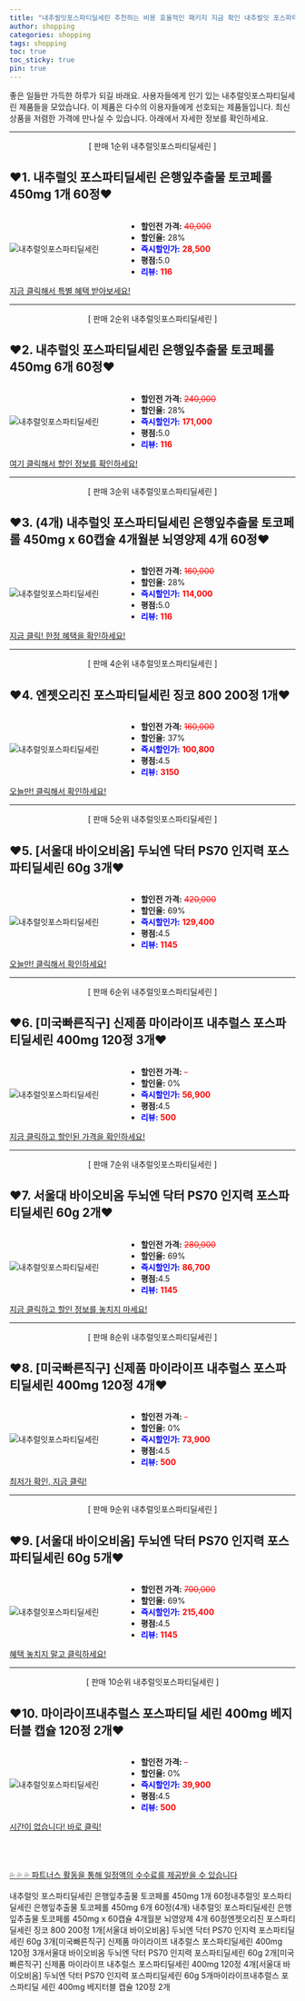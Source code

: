 ```yaml
---
title: "내추럴잇포스파티딜세린 추천하는 비용 효율적인 패키지 지금 확인 내추럴잇 포스파티딜세린 은행잎추출물 토코페롤 450mg"
author: shopping
categories: shopping
tags: shopping
toc: true
toc_sticky: true
pin: true
---
```

좋은 일들만 가득한 하루가 되길 바래요. 사용자들에게 인기 있는 내추럴잇포스파티딜세린 제품들을 모았습니다. 이 제품은 다수의 이용자들에게 선호되는 제품들입니다. 최신 상품을 저렴한 가격에 만나실 수 있습니다. 아래에서 자세한 정보를 확인하세요.

---
<p class="toplist" style="margin: 0 auto; display: block; width: fit-content;">[ 판매 1순위 내추럴잇포스파티딜세린 ]</p>

<h2><strong>❤️1. 내추럴잇 포스파티딜세린 은행잎추출물 토코페롤 450mg 1개 60정❤️</strong></h2>

<div style="display: flex; align-items: center;">
    <div style="flex: 0.4;">
        <img src="https://thumbnail6.coupangcdn.com/thumbnails/remote/230x230ex/image/vendor_inventory/2d2f/eb62f37c5fa81fe4015fd31b5425659039820f25c94b6fb0addfa4e6a795.jpg" alt="내추럴잇포스파티딜세린" style="max-width: 100%;">
    </div>
    <div style="flex: 0.6; margin-left: 10px;">
        <ul>
            <li><strong>할인전 가격:</strong> <del style="color: red;">40,000</del></li>
            <li><strong>할인율:</strong> 28%</li>
            <li><span style='color:blue'><strong>즉시할인가:</strong></span> <span style='color:red'><strong>28,500</strong></span></li>
            <li><strong>평점:</strong>5.0</li>
            <li><span style='color:blue'><strong>리뷰:</strong></span> <span style='color:red'><strong>116</strong></span></li>
        </ul>
    </div>
</div>
<div class="center">
    <a href="https://selin100587.github.io?lptag=AF9450613&subid=githubio&pageKey=7821739515&traceid=V0-153&itemId=21247302396&vendorItemId=88307878092" class="myButton">
        지금 클릭해서 특별 혜택 받아보세요!
    </a>
</div>


---
<p class="toplist" style="margin: 0 auto; display: block; width: fit-content;">[ 판매 2순위 내추럴잇포스파티딜세린 ]</p>

<h2><strong>❤️2. 내추럴잇 포스파티딜세린 은행잎추출물 토코페롤 450mg 6개 60정❤️</strong></h2>

<div style="display: flex; align-items: center;">
    <div style="flex: 0.4;">
        <img src="https://thumbnail9.coupangcdn.com/thumbnails/remote/230x230ex/image/vendor_inventory/343b/4000fa71ee683ba958844dea5f9edda63cfd1fd012b5e3063bc431232c7c.jpg" alt="내추럴잇포스파티딜세린" style="max-width: 100%;">
    </div>
    <div style="flex: 0.6; margin-left: 10px;">
        <ul>
            <li><strong>할인전 가격:</strong> <del style="color: red;">240,000</del></li>
            <li><strong>할인율:</strong> 28%</li>
            <li><span style='color:blue'><strong>즉시할인가:</strong></span> <span style='color:red'><strong>171,000</strong></span></li>
            <li><strong>평점:</strong>5.0</li>
            <li><span style='color:blue'><strong>리뷰:</strong></span> <span style='color:red'><strong>116</strong></span></li>
        </ul>
    </div>
</div>
<div class="center">
    <a href="https://selin100587.github.io?lptag=AF9450613&subid=githubio&pageKey=7821739515&traceid=V0-153&itemId=23409833449&vendorItemId=90436931136" class="myButton">
        여기 클릭해서 할인 정보를 확인하세요!
    </a>
</div>


---
<p class="toplist" style="margin: 0 auto; display: block; width: fit-content;">[ 판매 3순위 내추럴잇포스파티딜세린 ]</p>

<h2><strong>❤️3. (4개) 내추럴잇 포스파티딜세린 은행잎추출물 토코페롤 450mg x 60캡슐 4개월분 뇌영양제 4개 60정❤️</strong></h2>

<div style="display: flex; align-items: center;">
    <div style="flex: 0.4;">
        <img src="https://thumbnail8.coupangcdn.com/thumbnails/remote/230x230ex/image/vendor_inventory/36e2/63bc3e11f22b461b993caff554382bc6a53e58f76a0211b548e6dd129db3.jpg" alt="내추럴잇포스파티딜세린" style="max-width: 100%;">
    </div>
    <div style="flex: 0.6; margin-left: 10px;">
        <ul>
            <li><strong>할인전 가격:</strong> <del style="color: red;">160,000</del></li>
            <li><strong>할인율:</strong> 28%</li>
            <li><span style='color:blue'><strong>즉시할인가:</strong></span> <span style='color:red'><strong>114,000</strong></span></li>
            <li><strong>평점:</strong>5.0</li>
            <li><span style='color:blue'><strong>리뷰:</strong></span> <span style='color:red'><strong>116</strong></span></li>
        </ul>
    </div>
</div>
<div class="center">
    <a href="https://selin100587.github.io?lptag=AF9450613&subid=githubio&pageKey=7821739515&traceid=V0-153&itemId=21247325978&vendorItemId=88307901622" class="myButton">
        지금 클릭! 한정 혜택을 확인하세요!
    </a>
</div>


---
<p class="toplist" style="margin: 0 auto; display: block; width: fit-content;">[ 판매 4순위 내추럴잇포스파티딜세린 ]</p>

<h2><strong>❤️4. 엔젯오리진 포스파티딜세린 징코 800 200정 1개❤️</strong></h2>

<div style="display: flex; align-items: center;">
    <div style="flex: 0.4;">
        <img src="https://thumbnail7.coupangcdn.com/thumbnails/remote/230x230ex/image/vendor_inventory/4d61/d4a381e9cbbfbdfe4d66a0d57bd6973ee5c01d4b0e84d1b2584fcc267a15.jpg" alt="내추럴잇포스파티딜세린" style="max-width: 100%;">
    </div>
    <div style="flex: 0.6; margin-left: 10px;">
        <ul>
            <li><strong>할인전 가격:</strong> <del style="color: red;">160,000</del></li>
            <li><strong>할인율:</strong> 37%</li>
            <li><span style='color:blue'><strong>즉시할인가:</strong></span> <span style='color:red'><strong>100,800</strong></span></li>
            <li><strong>평점:</strong>4.5</li>
            <li><span style='color:blue'><strong>리뷰:</strong></span> <span style='color:red'><strong>3150</strong></span></li>
        </ul>
    </div>
</div>
<div class="center">
    <a href="https://selin100587.github.io?lptag=AF9450613&subid=githubio&pageKey=4732342883&traceid=V0-153&itemId=17741463323&vendorItemId=79469208193" class="myButton">
        오늘만! 클릭해서 확인하세요!
    </a>
</div>


---
<p class="toplist" style="margin: 0 auto; display: block; width: fit-content;">[ 판매 5순위 내추럴잇포스파티딜세린 ]</p>

<h2><strong>❤️5. [서울대 바이오비옴] 두뇌엔 닥터 PS70 인지력 포스파티딜세린 60g 3개❤️</strong></h2>

<div style="display: flex; align-items: center;">
    <div style="flex: 0.4;">
        <img src="https://thumbnail10.coupangcdn.com/thumbnails/remote/230x230ex/image/vendor_inventory/2e44/35d9d1fc530c67045c631c6792fbc2da56311299197b256d86d92ff0becb.jpg" alt="내추럴잇포스파티딜세린" style="max-width: 100%;">
    </div>
    <div style="flex: 0.6; margin-left: 10px;">
        <ul>
            <li><strong>할인전 가격:</strong> <del style="color: red;">420,000</del></li>
            <li><strong>할인율:</strong> 69%</li>
            <li><span style='color:blue'><strong>즉시할인가:</strong></span> <span style='color:red'><strong>129,400</strong></span></li>
            <li><strong>평점:</strong>4.5</li>
            <li><span style='color:blue'><strong>리뷰:</strong></span> <span style='color:red'><strong>1145</strong></span></li>
        </ul>
    </div>
</div>
<div class="center">
    <a href="https://selin100587.github.io?lptag=AF9450613&subid=githubio&pageKey=6554074807&traceid=V0-153&itemId=18111237953&vendorItemId=88502726939" class="myButton">
        오늘만! 클릭해서 확인하세요!
    </a>
</div>


---
<p class="toplist" style="margin: 0 auto; display: block; width: fit-content;">[ 판매 6순위 내추럴잇포스파티딜세린 ]</p>

<h2><strong>❤️6. [미국빠른직구] 신제품 마이라이프 내추럴스 포스파티딜세린 400mg 120정 3개❤️</strong></h2>

<div style="display: flex; align-items: center;">
    <div style="flex: 0.4;">
        <img src="https://thumbnail6.coupangcdn.com/thumbnails/remote/230x230ex/image/vendor_inventory/175c/61593979ae1959e237fbcb7ea8e7f41eb08d61bed3deecf802a25e473e69.jpg" alt="내추럴잇포스파티딜세린" style="max-width: 100%;">
    </div>
    <div style="flex: 0.6; margin-left: 10px;">
        <ul>
            <li><strong>할인전 가격:</strong> <del style="color: red;">-</del></li>
            <li><strong>할인율:</strong> 0%</li>
            <li><span style='color:blue'><strong>즉시할인가:</strong></span> <span style='color:red'><strong>56,900</strong></span></li>
            <li><strong>평점:</strong>4.5</li>
            <li><span style='color:blue'><strong>리뷰:</strong></span> <span style='color:red'><strong>500</strong></span></li>
        </ul>
    </div>
</div>
<div class="center">
    <a href="https://selin100587.github.io?lptag=AF9450613&subid=githubio&pageKey=7269700889&traceid=V0-153&itemId=15605412555&vendorItemId=88045816064" class="myButton">
        지금 클릭하고 할인된 가격을 확인하세요!
    </a>
</div>


---
<p class="toplist" style="margin: 0 auto; display: block; width: fit-content;">[ 판매 7순위 내추럴잇포스파티딜세린 ]</p>

<h2><strong>❤️7. 서울대 바이오비옴 두뇌엔 닥터 PS70 인지력 포스파티딜세린 60g 2개❤️</strong></h2>

<div style="display: flex; align-items: center;">
    <div style="flex: 0.4;">
        <img src="https://thumbnail9.coupangcdn.com/thumbnails/remote/230x230ex/image/vendor_inventory/596a/1fc401766750c5d37b4af605b5fdcb6ec5a2f752a0e96776eb7a5f635a83.jpg" alt="내추럴잇포스파티딜세린" style="max-width: 100%;">
    </div>
    <div style="flex: 0.6; margin-left: 10px;">
        <ul>
            <li><strong>할인전 가격:</strong> <del style="color: red;">280,000</del></li>
            <li><strong>할인율:</strong> 69%</li>
            <li><span style='color:blue'><strong>즉시할인가:</strong></span> <span style='color:red'><strong>86,700</strong></span></li>
            <li><strong>평점:</strong>4.5</li>
            <li><span style='color:blue'><strong>리뷰:</strong></span> <span style='color:red'><strong>1145</strong></span></li>
        </ul>
    </div>
</div>
<div class="center">
    <a href="https://selin100587.github.io?lptag=AF9450613&subid=githubio&pageKey=6554074807&traceid=V0-153&itemId=18111237952&vendorItemId=88502726932" class="myButton">
        지금 클릭하고 할인 정보를 놓치지 마세요!
    </a>
</div>


---
<p class="toplist" style="margin: 0 auto; display: block; width: fit-content;">[ 판매 8순위 내추럴잇포스파티딜세린 ]</p>

<h2><strong>❤️8. [미국빠른직구] 신제품 마이라이프 내추럴스 포스파티딜세린 400mg 120정 4개❤️</strong></h2>

<div style="display: flex; align-items: center;">
    <div style="flex: 0.4;">
        <img src="https://thumbnail7.coupangcdn.com/thumbnails/remote/230x230ex/image/vendor_inventory/a49a/113787fd81778d0c198340f31279115b46cc5ad74b8adfaa2f2f7e996165.jpg" alt="내추럴잇포스파티딜세린" style="max-width: 100%;">
    </div>
    <div style="flex: 0.6; margin-left: 10px;">
        <ul>
            <li><strong>할인전 가격:</strong> <del style="color: red;">-</del></li>
            <li><strong>할인율:</strong> 0%</li>
            <li><span style='color:blue'><strong>즉시할인가:</strong></span> <span style='color:red'><strong>73,900</strong></span></li>
            <li><strong>평점:</strong>4.5</li>
            <li><span style='color:blue'><strong>리뷰:</strong></span> <span style='color:red'><strong>500</strong></span></li>
        </ul>
    </div>
</div>
<div class="center">
    <a href="https://selin100587.github.io?lptag=AF9450613&subid=githubio&pageKey=7269700889&traceid=V0-153&itemId=15605412525&vendorItemId=88045816070" class="myButton">
        최저가 확인, 지금 클릭!
    </a>
</div>


---
<p class="toplist" style="margin: 0 auto; display: block; width: fit-content;">[ 판매 9순위 내추럴잇포스파티딜세린 ]</p>

<h2><strong>❤️9. [서울대 바이오비옴] 두뇌엔 닥터 PS70 인지력 포스파티딜세린 60g 5개❤️</strong></h2>

<div style="display: flex; align-items: center;">
    <div style="flex: 0.4;">
        <img src="https://thumbnail10.coupangcdn.com/thumbnails/remote/230x230ex/image/vendor_inventory/7ffd/6a4af7fd012db57383de51d9a118e97979f345bdcd1b220ac56af2e9d16c.jpg" alt="내추럴잇포스파티딜세린" style="max-width: 100%;">
    </div>
    <div style="flex: 0.6; margin-left: 10px;">
        <ul>
            <li><strong>할인전 가격:</strong> <del style="color: red;">700,000</del></li>
            <li><strong>할인율:</strong> 69%</li>
            <li><span style='color:blue'><strong>즉시할인가:</strong></span> <span style='color:red'><strong>215,400</strong></span></li>
            <li><strong>평점:</strong>4.5</li>
            <li><span style='color:blue'><strong>리뷰:</strong></span> <span style='color:red'><strong>1145</strong></span></li>
        </ul>
    </div>
</div>
<div class="center">
    <a href="https://selin100587.github.io?lptag=AF9450613&subid=githubio&pageKey=6554074807&traceid=V0-153&itemId=18746622376&vendorItemId=90040590197" class="myButton">
        혜택 놓치지 말고 클릭하세요!
    </a>
</div>


---
<p class="toplist" style="margin: 0 auto; display: block; width: fit-content;">[ 판매 10순위 내추럴잇포스파티딜세린 ]</p>

<h2><strong>❤️10. 마이라이프내추럴스 포스파티딜 세린 400mg 베지터블 캡슐 120정 2개❤️</strong></h2>

<div style="display: flex; align-items: center;">
    <div style="flex: 0.4;">
        <img src="https://thumbnail9.coupangcdn.com/thumbnails/remote/230x230ex/image/vendor_inventory/ac49/e3d35015d8885a4cd1e81368e75460b9bdbcfc3cf638b259f0400e454ba1.jpg" alt="내추럴잇포스파티딜세린" style="max-width: 100%;">
    </div>
    <div style="flex: 0.6; margin-left: 10px;">
        <ul>
            <li><strong>할인전 가격:</strong> <del style="color: red;">-</del></li>
            <li><strong>할인율:</strong> 0%</li>
            <li><span style='color:blue'><strong>즉시할인가:</strong></span> <span style='color:red'><strong>39,900</strong></span></li>
            <li><strong>평점:</strong>4.5</li>
            <li><span style='color:blue'><strong>리뷰:</strong></span> <span style='color:red'><strong>500</strong></span></li>
        </ul>
    </div>
</div>
<div class="center">
    <a href="https://selin100587.github.io?lptag=AF9450613&subid=githubio&pageKey=7269700889&traceid=V0-153&itemId=21589537582&vendorItemId=88045816057" class="myButton">
        시간이 없습니다! 바로 클릭!
    </a>
</div>

<br><br><br>[💦 💦 💦 파트너스 활동을 통해 일정액의 수수료를 제공받을 수 있습니다](https://link.coupang.com/a/bcpT2c)<br><br>내추럴잇 포스파티딜세린 은행잎추출물 토코페롤 450mg 1개 60정내추럴잇 포스파티딜세린 은행잎추출물 토코페롤 450mg 6개 60정(4개) 내추럴잇 포스파티딜세린 은행잎추출물 토코페롤 450mg x 60캡슐 4개월분 뇌영양제 4개 60정엔젯오리진 포스파티딜세린 징코 800 200정 1개[서울대 바이오비옴] 두뇌엔 닥터 PS70 인지력 포스파티딜세린 60g 3개[미국빠른직구] 신제품 마이라이프 내추럴스 포스파티딜세린 400mg 120정 3개서울대 바이오비옴 두뇌엔 닥터 PS70 인지력 포스파티딜세린 60g 2개[미국빠른직구] 신제품 마이라이프 내추럴스 포스파티딜세린 400mg 120정 4개[서울대 바이오비옴] 두뇌엔 닥터 PS70 인지력 포스파티딜세린 60g 5개마이라이프내추럴스 포스파티딜 세린 400mg 베지터블 캡슐 120정 2개